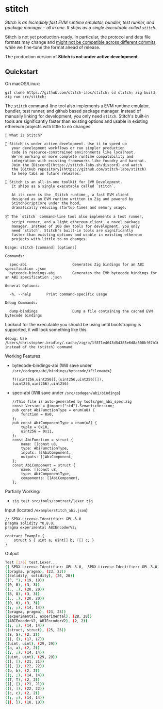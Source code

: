 # stitch

*Stitch is an Incredibly fast EVM runtime emulator, bundler, test runner, and package manager – all in one. It ships as a single executable called `stitch`.*

Stitch is not yet production-ready. In particular, the protocol and data file formats may change and [might not be compatible across different commits](https://github.com/stitch-labs/stitch/issues/1), while we fine-tune the format ahead of release.

The production version of **Stitch is not under active development**.


## Quickstart

On macOS/Linux:

```console
git clone https://github.com/stitch-labs/stitch; cd stitch; zig build; zig run src/stitch;
```

​​The `stitch` command-line tool also implements a EVM runtime emulator, bundler, test runner, and github based package manager. Instead of manually linking for development, you only need `stitch`. Stitch's built-in tools are significantly faster than existing options and usable in existing ethereum projects with little to no changes.

```console
🚀 What is Stitch?

🔵 Stitch is under active development. Use it to speed up
   your development workflows or run simpler production
   code in resource-constrained environments like localhost.
   We're working on more complete runtime compatibility and 
   integration with existing frameworks like foundry and hardhat.
   Join the [Discord](https://stitch-labs.sh/discord) and watch
   the [GitHub repository](https://github.com/stitch-labs/stitch)
   to keep tabs on future releases.

🧵 Stitch is an all-in-one toolkit for EVM Development.
   It ships as a single executable called `stitch`.

   At its core is the _Stitch runtime_, a fast EVM client
   designed as an EVM runtime written in Zig and powered by 
   StitchScriptCore under the hood,
   dramatically reducing startup times and memory usage.

📦 The `stitch` command-line tool also implements a test runner,
   script runner, and a light ethereum client. a novel package
   manager. Instead of 100 dev tools for development, you only
   need `stitch`. Stitch's built-in tools are significantly
   faster than existing options and usable in existing ethereum
   projects with little to no changes.

Usage: stitch [command] [options]

Commands:
 
  spec-abi                     Generates Zig bindings for an ABI specification .json
  bytecode-bindings-abi        Generates the EVM bytecode bindings for an ABI specification .json

General Options:

  -h, --help       Print command-specific usage

Debug Commands:

  dump-bindings                Dump a file containing the cached EVM bytecode bindings
```

Lookout for the executable you should be using until bootstraping is supported, it will look something like this.
```console
debug: Use /Users/christopher.bradley/.cache/zig/o/1f871e4643d84385e6d8a500bf67b162/stitch instead of the (stitch) command
```

Working Features:
  - bytecode-bindings-abi (Will save under `/src/codegen/abi/bindings/bytecode/<Filename>`)
    ```console
    f((uint256,uint256[],(uint256,uint256)[]),(uint256,uint256),uint256)
    ```
  - spec-abi (Will save under `/src/codegen/abi/bindings`)
    ```console
    //This file is auto-generated by tools/gen_abi_spec.zig
    const Version = @import("std").SemanticVersion;
    pub const AbiFunctionType = enum(u8) {
        function = 0x0,
    };
    pub const AbiComponentType = enum(u8) {
        tuple = 0x10,
        uint256 = 0x11,
    };
    const AbiFunction = struct {
        name: []const u8,
        type: AbiFunctionType,
        inputs: []AbiComponent,
        outputs: []AbiComponent,
    };
    const AbiComponent = struct {
        name: []const u8,
        type: AbiComponentType,
        components: []AbiComponent,
    };
    ```

Partially Working:
- `zig test src/tools/contract/lexer.zig`

Input (located `/example/stitch_abi.json`)
```solidity
// SPDX-License-Identifier: GPL-3.0
pragma solidity ^0.8.0;
pragma experimental ABIEncoderV2;

contract Example {
    struct S { uint a; uint[] b; T[] c; }
}
```


Output
```bash
Test [1/6] test.Lexer... 
(( SPDX-License-Identifier: GPL-3.0,  SPDX-License-Identifier: GPL-3.0), (4, 4))
((pragma, pragma), (23, 23))
((solidity, solidity), (26, 26))
((^, ^), (19, 19))
((0, 0), (3, 3))
((., .), (20, 20))
((8, 8), (3, 3))
((., .), (20, 20))
((0, 0), (3, 3))
((;, ;), (14, 14))
((pragma, pragma), (23, 23))
((experimental, experimental), (28, 28))
((ABIEncoderV2, ABIEncoderV2), (2, 2))
((;, ;), (14, 14))
((struct, struct), (25, 25))
((S, S), (2, 2))
(({, {), (17, 17))
((uint, uint), (29, 29))
((a, a), (2, 2))
((;, ;), (14, 14))
((uint, uint), (29, 29))
(([, [), (21, 21))
((], ]), (22, 22))
((b, b), (2, 2))
((;, ;), (14, 14))
((T, T), (2, 2))
(([, [), (21, 21))
((], ]), (22, 22))
((c, c), (2, 2))
((;, ;), (14, 14))
((}, }), (18, 18))
```

